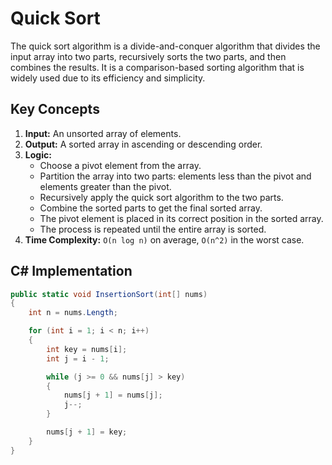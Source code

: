 # Quick Sort

The quick sort algorithm is a divide-and-conquer algorithm that divides the input array into two parts, recursively sorts the two parts, and then combines the results. It is a comparison-based sorting algorithm that is widely used due to its efficiency and simplicity.

## Key Concepts

1. **Input:** An unsorted array of elements.
2. **Output:** A sorted array in ascending or descending order.
3. **Logic:**
   - Choose a pivot element from the array.
   - Partition the array into two parts: elements less than the pivot and elements greater than the pivot.
   - Recursively apply the quick sort algorithm to the two parts.
   - Combine the sorted parts to get the final sorted array.
   - The pivot element is placed in its correct position in the sorted array.
   - The process is repeated until the entire array is sorted.
4. **Time Complexity:** `O(n log n)` on average, `O(n^2)` in the worst case.

## C# Implementation

```csharp
public static void InsertionSort(int[] nums)
{
    int n = nums.Length;

    for (int i = 1; i < n; i++)
    {
        int key = nums[i];
        int j = i - 1;

        while (j >= 0 && nums[j] > key)
        {
            nums[j + 1] = nums[j];
            j--;
        }

        nums[j + 1] = key;
    }
}
```

[//]: # (## Solutions)

[//]: # (### ![Easy]&#40;https://img.shields.io/badge/Easy-46c6c2&#41;)

[//]: # (### ![Medium]&#40;https://img.shields.io/badge/Medium-fac31d&#41;)
